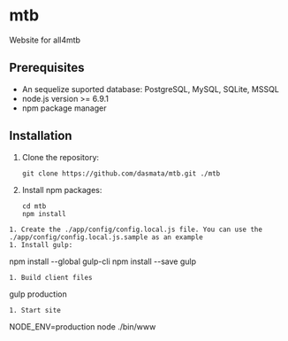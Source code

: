 # mtb
Website for all4mtb
## Prerequisites
* An sequelize suported database: PostgreSQL, MySQL, SQLite, MSSQL
* node.js version >= 6.9.1
* npm package manager

## Installation
1. Clone the repository:

   ```
   git clone https://github.com/dasmata/mtb.git ./mtb
   ```
1. Install npm packages:

   ```
   cd mtb
   npm install
  ```
1. Create the ./app/config/config.local.js file. You can use the ./app/config/config.local.js.sample as an example
1. Install gulp:

   ```
   npm install --global gulp-cli
   npm install --save gulp
   ```
1. Build client files

   ```
   gulp production
   ```
1. Start site

   ```
   NODE_ENV=production node ./bin/www
   ```
